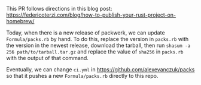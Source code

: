 This PR follows directions in this blog post:
https://federicoterzi.com/blog/how-to-publish-your-rust-project-on-homebrew/

Today, when there is a new release of packwerk, we can update `Formula/packs.rb` by hand. To do this, replace the version in `packs.rb` with the version in the newest release, download the tarball, then run `shasum -a 256 path/to/tarball.tar.gz` and replace the value of `sha256` in `packs.rb` with the output of that command.

Eventually, we can change `ci.yml` in https://github.com/alexevanczuk/packs so that it pushes a new `Formula/packs.rb` directly to this repo.
